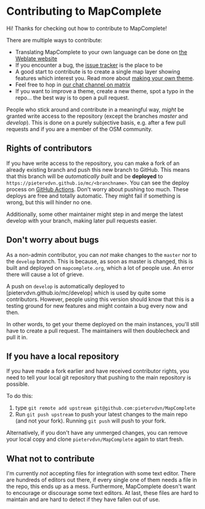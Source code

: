 Contributing to MapComplete
===========================

Hi! Thanks for checking out how to contribute to MapComplete!

There are multiple ways to contribute:

- Translating MapComplete to your own language can be done
  on [the Weblate website](https://hosted.weblate.org/projects/mapcomplete/)
- If you encounter a bug, the [issue tracker](https://github.com/pietervdvn/MapComplete/issues) is the place to be
- A good start to contribute is to create a single map layer showing features which interest you. Read more about [making your own theme](/Docs/Making_Your_Own_Theme.md).
- Feel free to hop in [our chat channel on matrix](https://app.element.io/#/room/#MapComplete:matrix.org)
- If you want to improve a theme, create a new theme, spot a typo in the repo... the best way is to open a pull request. 

People who stick around and contribute in a meaningful way, _might_ be granted write access to the repository (except the branches *master* and *develop*). This is
done on a purely subjective basis, e.g. after a few pull requests and if you are a member of the OSM community.

Rights of contributors
-----------------------

If you have write access to the repository, you can make a fork of an already existing branch and push this new branch
to GitHub. This means that this branch will be _automatically built_ and be **deployed**
to `https://pietervdvn.github.io/mc/<branchname>`. You can see the deploy process
on [GitHub Actions](https://github.com/pietervdvn/MapComplete/actions). Don't worry about pushing too much. These
deploys are free and totally automatic. They might fail if something is wrong, but this will hinder no one.

Additionally, some other maintainer might step in and merge the latest develop with your branch, making later pull
requests easier.

Don't worry about bugs
----------------------

As a non-admin contributor, you can _not_ make changes to the `master` nor to the `develop` branch. This is because, as
soon as master is changed, this is built and deployed on `mapcomplete.org`, which a lot of people use. An error there
will cause a lot of grieve.

A push on `develop` is automatically deployed to [pietervdvn.github.io/mc/develop] which is used by quite some
contributors. However, people using this version should know that this is a testing ground for new features and might
contain a bug every now and then.

In other words, to get your theme deployed on the main instances, you'll still have to create a pull request. The
maintainers will then doublecheck and pull it in.

If you have a local repository
------------------------------

If you have made a fork earlier and have received contributor rights, you need to tell your local git repository that
pushing to the main repository is possible.

To do this:

1. type `git remote add upstream git@github.com:pietervdvn/MapComplete`
2. Run `git push upstream` to push your latest changes to the main repo (and not your fork). Running `git push` will
   push to your fork.

Alternatively, if you don't have any unmerged changes, you can remove your local copy and clone `pietervdvn/MapComplete`
again to start fresh.

What not to contribute
----------------------

I'm currently _not_ accepting files for integration with some text editor. There are hundreds of editors out there, if every single one of them needs a file in the repo, this ends up as a mess.
Furthermore, MapComplete doesn't want to encourage or discourage some text editors.
At last, these files are hard to maintain and are hard to detect if they have fallen out of use.
